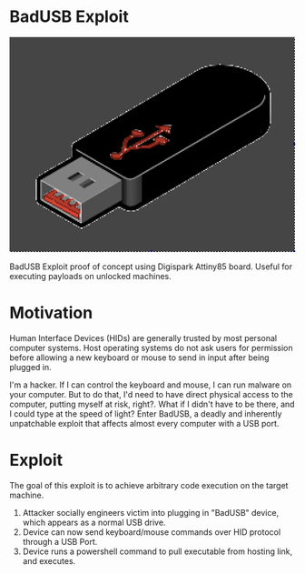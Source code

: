 # BadUSB Exploit

![](./badusb.png)

BadUSB Exploit proof of concept using Digispark Attiny85 board. Useful for executing payloads on unlocked machines.   

# Motivation
Human Interface Devices (HIDs) are generally trusted by most personal computer systems. Host operating systems do not ask users for permission before allowing a new keyboard or mouse to send in input after being plugged in. 

I'm a hacker. If I can control the keyboard and mouse, I can run malware on your computer. But to do that, I'd need to have direct physical access to the computer, putting myself at risk, right?. What if I didn't have to be there, and I could type at the speed of light? Enter BadUSB, a deadly and inherently unpatchable exploit that affects almost every computer with a USB port. 

# Exploit 
The goal of this exploit is to achieve arbitrary code execution on the target machine. 

1. Attacker socially engineers victim into plugging in "BadUSB" device, which appears as a normal USB drive.
2. Device can now send keyboard/mouse commands over HID protocol through a USB Port.
3. Device runs a powershell command to pull executable from hosting link, and executes.




